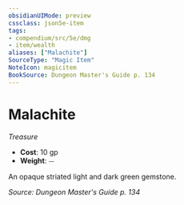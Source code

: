 ```yaml
---
obsidianUIMode: preview
cssclass: json5e-item
tags:
- compendium/src/5e/dmg
- item/wealth
aliases: ["Malachite"]
SourceType: "Magic Item"
NoteIcon: magicitem
BookSource: Dungeon Master's Guide p. 134
---
```

# Malachite
*Treasure*  

- **Cost**: 10 gp
- **Weight**: ⏤

An opaque striated light and dark green gemstone.

*Source: Dungeon Master's Guide p. 134*
